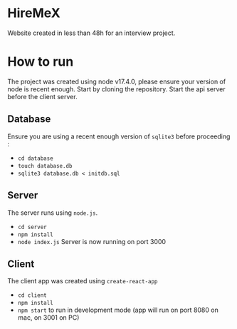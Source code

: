 # HireMeX
Website created in less than 48h for an interview project.

# How to run
The project was created using node v17.4.0, please ensure your version of node is recent enough. Start by cloning the repository. Start the api server before the client server.

## Database
Ensure you are using a recent enough version of `sqlite3` before proceeding :
- `cd database`
- `touch database.db`
- `sqlite3 database.db < initdb.sql`
## Server
The server runs using `node.js`.
- `cd server`
- `npm install`
- `node index.js`
Server is now running on port 3000
## Client
The client app was created using `create-react-app`
- `cd client`
- `npm install`
- `npm start` to run in development mode (app will run on port 8080 on mac, on 3001 on PC)